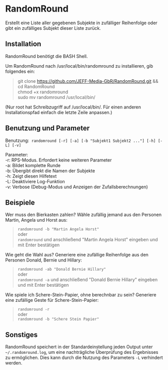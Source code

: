 # RandomRound
Erstellt eine Liste aller gegebenen Subjekte in zufälliger Reihenfolge oder gibt ein zufälliges Subjekt dieser Liste zurück.

## Installation
RandomRound benötigt die BASH Shell.

Um RandomRound nach /usr/local/bin/randomround zu installieren, gib folgendes ein:

> git clone https://github.com/JEFF-Media-GbR/RandomRound.git && cd RandomRound  
> chmod +x randomround  
> sudo mv randomround /usr/local/bin/  

(Nur root hat Schreibzugriff auf /usr/local/bin/. Für einen anderen Installationspfad einfach die letzte Zeile anpassen.)

## Benutzung und Parameter
Benutzung:
  `randomround [-r] [-a] [-b "Subjekt1 Subjekt2 ..."] [-h] [-L] [-v]`  

Parameter:  
  -r: RPS-Modus. Erfordert keine weiteren Parameter  
  -a: Bildet komplette Runde  
  -b: Übergibt direkt die Namen der Subjekte  
  -h: Zeigt diesen Hilfetext  
  -L: Deaktiviere Log-Funktion  
  -v: Verbose (Debug-Modus und Anzeigen der Zufallsberechnungen)

## Beispiele
Wer muss den Bierkasten zahlen? Wähle zufällig jemand aus den Personen Martin, Angela und Horst aus:

> ```randomround -b "Martin Angela Horst"```  
> oder  
> ```randomround``` und anschließend "Martin Angela Horst" eingeben und mit Enter bestätigen

Wie geht die Wahl aus? Generiere eine zufällige Reihenfolge aus den Personen Donald, Bernie und Hillary:

> ```randomround -ab "Donald Bernie Hillary"```  
> oder  
> ```randomround -a``` und anschließend "Donald Bernie Hillary" eingeben und mit Enter bestätigen

Wie spiele ich Schere-Stein-Papier, ohne berechnbar zu sein? Generiere eine zufällige Geste für Schere-Stein-Papier:

> ```randomround -r```  
> oder  
> ```randomround -b "Schere Stein Papier"```

## Sonstiges
RandomRound speichert in der Standardeinstellung jeden Output unter `~/.randomround.log`, um eine nachträgliche Überprüfung des Ergebnisses zu ermöglichen. Dies kann durch die Nutzung des Parameters `-L` verhindert werden.
